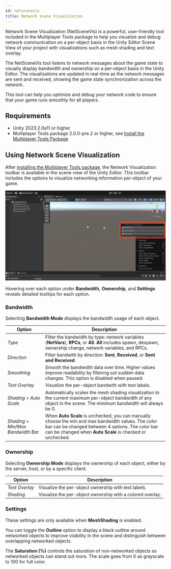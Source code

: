 ```yaml
---
id: netscenevis
title: Network Scene Visualization
---
```


Network Scene Visualization (NetSceneVis) is a powerful, user-friendly tool included in the Multiplayer Tools package to help you visualize and debug network communication on a per-object basis in the Unity Editor Scene View of your project with visualizations such as mesh shading and text overlay.

The NetSceneVis tool listens to network messages about the game state to visually display bandwidth and ownership on a per-object basis in the Unity Editor. The visualizations are updated in real-time as the network messages are sent and received, showing the game state synchronization across the network.

This tool can help you optimize and debug your network code to ensure that your game runs smoothly for all players.

## Requirements
- Unity 2023.2.0a11 or higher
- Multiplayer Tools package 2.0.0-pre.2 or higher, see [Install the Multiplayer Tools Package](./install-tools.md)

## Using Network Scene Visualization

After [installing the Multiplayer Tools package](#requirements), the Network Visualization toolbar is available in the scene view of the Unity Editor. This toolbar includes the options to visualize networking information per-object of your game.

![Screenshot of the Network Scene Visualization toolbar in the scene view of the Unity Editor](../static/img/tools/netscenevis-1.png)

Hovering over each option under **Bandwidth**, **Ownership**, and **Settings** reveals detailed tooltips for each option.

### Bandwidth

Selecting **Bandwidth Mode** displays the bandwidth usage of each object.

| Option | Description |
|---|---|
| *Type* | Filter the bandwidth by type: network variables (**NetVars**), **RPCs**, or **All**. **All** includes spawn, despawn, ownership change, network variables, and RPCs. |
| *Direction* | Filter bandwith by direction: **Sent**, **Received**, or **Sent and Received**. |
| *Smoothing* | Smooth the bandwidth data over time. Higher values improve readability by filtering out sudden data changes. This option is disabled when paused. |
| *Text Overlay* | Visualize the per-object bandwith with text labels. |
| *Shading* > *Auto Scale* | Automatically scales the mesh shading visualization to the current maximum per-object bandwidth of any object in the scene. The minimum bandwidth will always be 0. |
| *Shading* > *Min/Max Bandwidth Bar* | When **Auto Scale** is unchecked, you can manually choose the min and max bandwidth values. The color bar can be changed between 4 options. The color bar can be changed when **Auto Scale** is checked or unchecked. |

### Ownership

Selecting **Ownership Mode** displays the ownership of each object, either by the server, host, or by a specific client.

| Option | Description |
|---|---|
| *Text Overlay* | Visualize the per-object ownership with text labels. |
| *Shading* | Visualize the per-object ownership with a colored overlay. |

### Settings

These settings are only available when **MeshShading** is enabled.

You can toggle the **Outline** option to display a black outline around networked objects to improve visibility in the scene and distinguish between overlapping networked objects.

The **Saturation (%)** controls the saturation of non-networked objects so networked objects can stand out more. The scale goes from 0 as grayscale to 100 for full color.
